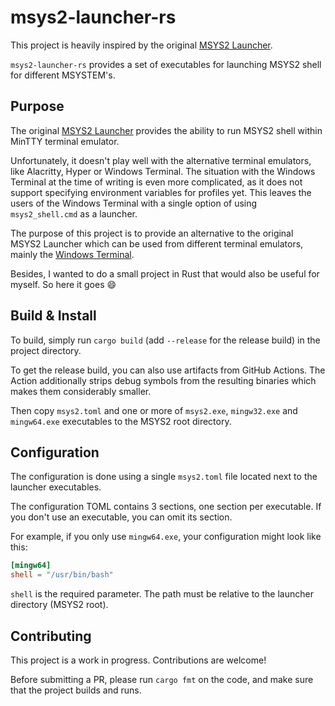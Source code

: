 # msys2-launcher-rs

This project is heavily inspired by the original [MSYS2 Launcher](https://github.com/msys2/msys2-launcher).

`msys2-launcher-rs` provides a set of executables for launching MSYS2 shell for different MSYSTEM's.

## Purpose

The original [MSYS2 Launcher](https://github.com/msys2/msys2-launcher) provides the ability to run MSYS2 shell within MinTTY terminal emulator.

Unfortunately, it doesn't play well with the alternative terminal emulators, like Alacritty, Hyper or Windows Terminal. The situation with the Windows Terminal at the time of writing is even more complicated, as it does not support specifying environment variables for profiles yet. This leaves the users of the Windows Terminal with a single option of using `msys2_shell.cmd` as a launcher.

The purpose of this project is to provide an alternative to the original MSYS2 Launcher which can be used from different terminal emulators, mainly the [Windows Terminal](https://github.com/microsoft/terminal).

Besides, I wanted to do a small project in Rust that would also be useful for myself. So here it goes :smile:

## Build & Install

To build, simply run `cargo build` (add `--release` for the release build) in the project directory.

To get the release build, you can also use artifacts from GitHub Actions. The Action additionally strips debug symbols from the resulting binaries which makes them considerably smaller.

Then copy `msys2.toml` and one or more of `msys2.exe`, `mingw32.exe` and `mingw64.exe` executables to the MSYS2 root directory.

## Configuration

The configuration is done using a single `msys2.toml` file located next to the launcher executables.

The configuration TOML contains 3 sections, one section per executable. If you don't use an executable, you can omit its section.

For example, if you only use `mingw64.exe`, your configuration might look like this:

```toml
[mingw64]
shell = "/usr/bin/bash"
```

`shell` is the required parameter. The path must be relative to the launcher directory (MSYS2 root).

## Contributing

This project is a work in progress. Contributions are welcome!

Before submitting a PR, please run `cargo fmt` on the code, and make sure that the project builds and runs.
